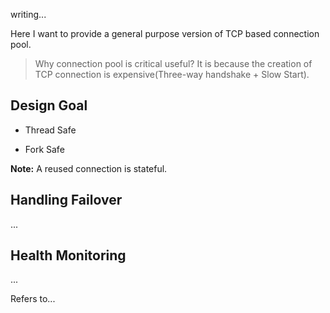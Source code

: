 writing...

Here I want to provide a general purpose version of TCP based connection pool.

> Why connection pool is critical useful? It is because the creation of TCP connection is expensive(Three-way handshake + Slow Start).


Design Goal
---

* Thread Safe

* Fork Safe


**Note:** A reused connection is stateful.



Handling Failover
---
...



Health Monitoring
---
...


Refers to...
